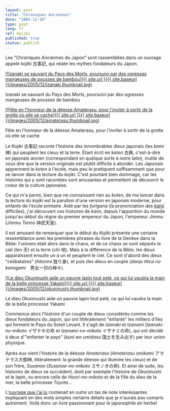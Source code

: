 ```yaml
---
layout: post
title: "Chroniques Anciennes"
date: "2005-12-10"
type: post
lang: fr
ref: kojiki
published: true
status: publish
---
```




Les "Chroniques Anciennes du Japon" sont rassemblées dans un ouvrage appelé _kojiki_ 古事記, qui relate les mythes fondateurs du Japon.

 

[![Izanaki se sauvant du Pays des Morts, poursuivi par des ogresses mangeuses de pousses de bambou]({{ site.url }}{{ site.baseurl }}/images/2005/12/izanaki.thumbnail.jpg)](http://www.japonophile.com/wp-content/uploads/2004-2006/izanaki.jpg "Izanaki se sauvant du Pays des Morts, poursuivi par des ogresses mangeuses de pousses de bambou")

Izanaki se sauvant du Pays des Morts, poursuivi par des ogresses mangeuses de pousses de bambou

[![Fête en l'honneur de la déesse Amaterasu, pour l'inviter à sortir de la grotte où elle se cache]({{ site.url }}{{ site.baseurl }}/images/2005/12/amaterasu.thumbnail.jpg)](http://www.japonophile.com/wp-content/uploads/2004-2006/amaterasu.jpg "Fête en l'honneur de la déesse Amaterasu, pour l'inviter à sortir de la grotte où elle se cache")

Fête en l'honneur de la déesse Amaterasu, pour l'inviter à sortir de la grotte où elle se cache

Le _Kojiki_ 古事記 raconte l'histoire des innombrables dieux japonais (les _kami_ 神) qui peuplent les cieux et la terre. Etant écrit en _koten_ 古典, c'est-à-dire en japonais ancien (correspondant en quelque sorte à notre latin), inutile de vous dire que la version originale est plutôt difficile à aborder. Les Japonais apprennent le _koten_ à l'école, mais peu le pratiquent suffisamment que pour se lancer dans la lecture du _kojiki_. C'est pourtant bien dommage, car les histoires qui y sont racontées sont amusantes et permettent de découvrir le coeur de la culture japonaise.

Ce qui m'a permi, bien que ne connaissant rien au _koten_, de me lancer dans la lecture du _kojiki_ est la parution d'une version en japonais moderne, pour enfants de l'école primaire. Aidé par les _furigana_ (la prononciation des _[kanji](http://www.japonophile.com/article_kanji_fr.html)_ difficiles), j'ai découvert ces histoires de _kami_, depuis l'apparition du monde jusqu'au début du règne du premier empereur du Japon, l'empereur _Jimmu_ (_Jimmu Tenno_ 神武天皇).

Il est amusant de remarquer que le début du _Kojiki_ présente une certaine ressemblance avec les premières phrases du livre de la Genèse dans la Bible: l'univers était alors dans le chaos, et de ce chaos se sont séparés le ciel (_ten_ 天) et la terre (_chi_ 地). Mais à la différence de la Bible, les dieux apparaîssent ensuite un à un et peuplent le ciel. Ce sont d'abord des dieux "celibataires" (_hitorimi_ 独り身), et puis des dieux en couple (_danjo ittsui no kamigami_　男女一対の神々).

[![Le dieu Okuninushi aide un pauvre lapin tout pelé, ce qui lui vaudra la main de la belle princesse Yakami]({{ site.url }}{{ site.baseurl }}/images/2005/12/okuninushi.thumbnail.jpg)](http://www.japonophile.com/wp-content/uploads/2004-2006/okuninushi.jpg "Le dieu Okuninushi aide un pauvre lapin tout pelé, ce qui lui vaudra la main de la belle princesse Yakami")

Le dieu Okuninushi aide un pauvre lapin tout pelé, ce qui lui vaudra la main de la belle princesse Yakami

Commence alors l'histoire d'un couple de dieux considérés comme les dieux fondateurs du Japon, qui ont littéralement "enfanté" les milliers d'îles qui forment le Pays du Soleil Levant. Il s'agit de _Izanaki_ et _Izanami_ (_Izanaki-no-mikoto_ イザナキの命 et _Izanami-no-mikoto_ イザナミの命), qui ont décidé à deux d'"enfanter le pays" (_kuni wo umidasu_ 国土を生み出す) par leur union physique.

Apres eux vient l'histoire de la déesse _Amaterasu_ (_Amaterasu omikami_ アマテラス大御神, littéralement: la grande déesse qui illumine les cieux) et de son frère, _Susanoo_ (_Susanoo-no-mikoto_ スサノオの命). Et ainsi de suite, les histoires de dieux se succèdent, dont par exemple l'histoire de _Okuninushi_ et le lapin, ou encore celle de _Hoori-no-mikoto_ et de la fille du dieu de la mer, la belle princesse _Toyota_...

L'[ouvrage que j'ai lu](http://www.amazon.co.jp/exec/obidos/ASIN/406250801X/qid=1134197469/sr=8-1/ref=sr_8_xs_ap_i1_xgl/249-1981111-2165913) contenait en outre un tas de note interéssantes expliquant en des mots simples certains détails que je n'aurais pas compris autrement. Voilà donc un livre passionnant pour le japonophile en herbe!


